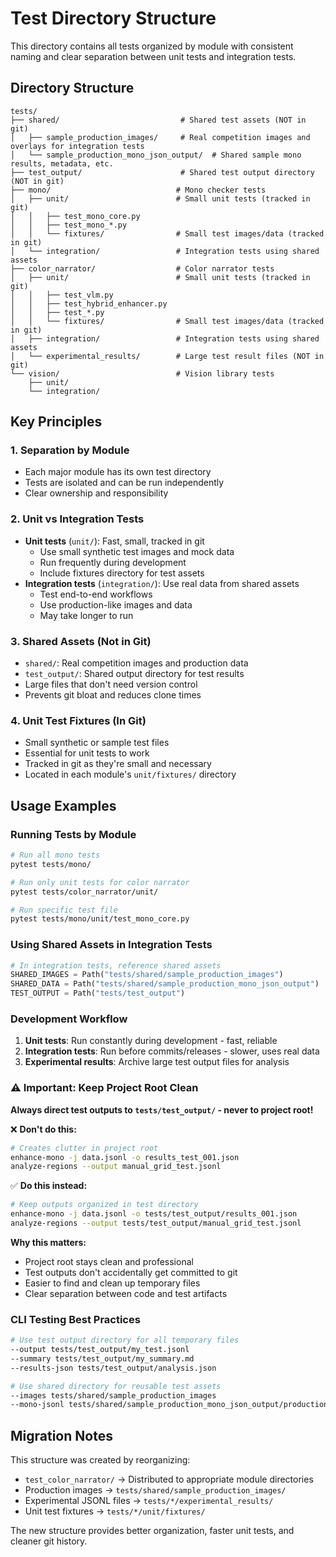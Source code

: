 # Test Directory Structure

This directory contains all tests organized by module with consistent naming and clear separation between unit tests and integration tests.

## Directory Structure

```
tests/
├── shared/                           # Shared test assets (NOT in git)
│   ├── sample_production_images/     # Real competition images and overlays for integration tests
│   └── sample_production_mono_json_output/  # Shared sample mono results, metadata, etc.
├── test_output/                      # Shared test output directory (NOT in git)
├── mono/                            # Mono checker tests
│   ├── unit/                        # Small unit tests (tracked in git)
│   │   ├── test_mono_core.py
│   │   ├── test_mono_*.py
│   │   └── fixtures/                # Small test images/data (tracked in git)
│   └── integration/                 # Integration tests using shared assets
├── color_narrator/                  # Color narrator tests
│   ├── unit/                        # Small unit tests (tracked in git)
│   │   ├── test_vlm.py
│   │   ├── test_hybrid_enhancer.py
│   │   ├── test_*.py
│   │   └── fixtures/                # Small test images/data (tracked in git)
│   ├── integration/                 # Integration tests using shared assets
│   └── experimental_results/        # Large test result files (NOT in git)
└── vision/                          # Vision library tests
    ├── unit/
    └── integration/
```

## Key Principles

### 1. **Separation by Module**
- Each major module has its own test directory
- Tests are isolated and can be run independently
- Clear ownership and responsibility

### 2. **Unit vs Integration Tests**
- **Unit tests** (`unit/`): Fast, small, tracked in git
  - Use small synthetic test images and mock data
  - Run frequently during development
  - Include fixtures directory for test assets
- **Integration tests** (`integration/`): Use real data from shared assets
  - Test end-to-end workflows
  - Use production-like images and data
  - May take longer to run

### 3. **Shared Assets (Not in Git)**
- `shared/`: Real competition images and production data
- `test_output/`: Shared output directory for test results
- Large files that don't need version control
- Prevents git bloat and reduces clone times

### 4. **Unit Test Fixtures (In Git)**
- Small synthetic or sample test files
- Essential for unit tests to work
- Tracked in git as they're small and necessary
- Located in each module's `unit/fixtures/` directory

## Usage Examples

### Running Tests by Module
```bash
# Run all mono tests
pytest tests/mono/

# Run only unit tests for color narrator
pytest tests/color_narrator/unit/

# Run specific test file
pytest tests/mono/unit/test_mono_core.py
```

### Using Shared Assets in Integration Tests
```python
# In integration tests, reference shared assets
SHARED_IMAGES = Path("tests/shared/sample_production_images")
SHARED_DATA = Path("tests/shared/sample_production_mono_json_output")
TEST_OUTPUT = Path("tests/test_output")
```

### Development Workflow
1. **Unit tests**: Run constantly during development - fast, reliable
2. **Integration tests**: Run before commits/releases - slower, uses real data
3. **Experimental results**: Archive large test output files for analysis

### ⚠️ **Important: Keep Project Root Clean**
**Always direct test outputs to `tests/test_output/` - never to project root!**

❌ **Don't do this:**
```bash
# Creates clutter in project root
enhance-mono -j data.jsonl -o results_test_001.json
analyze-regions --output manual_grid_test.jsonl
```

✅ **Do this instead:**
```bash
# Keep outputs organized in test directory
enhance-mono -j data.jsonl -o tests/test_output/results_001.json
analyze-regions --output tests/test_output/manual_grid_test.jsonl
```

**Why this matters:**
- Project root stays clean and professional
- Test outputs don't accidentally get committed to git
- Easier to find and clean up temporary files
- Clear separation between code and test artifacts

### CLI Testing Best Practices
```bash
# Use test output directory for all temporary files
--output tests/test_output/my_test.jsonl
--summary tests/test_output/my_summary.md
--results-json tests/test_output/analysis.json

# Use shared directory for reusable test assets
--images tests/shared/sample_production_images
--mono-jsonl tests/shared/sample_production_mono_json_output/production_sample.jsonl
```

## Migration Notes

This structure was created by reorganizing:
- `test_color_narrator/` → Distributed to appropriate module directories
- Production images → `tests/shared/sample_production_images/`
- Experimental JSONL files → `tests/*/experimental_results/`
- Unit test fixtures → `tests/*/unit/fixtures/`

The new structure provides better organization, faster unit tests, and cleaner git history.
